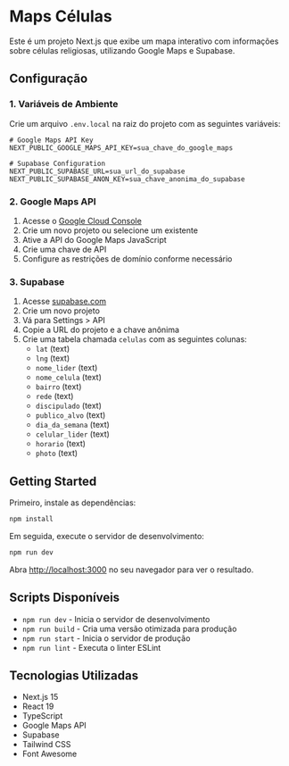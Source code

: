 # Maps Células

Este é um projeto Next.js que exibe um mapa interativo com informações sobre células religiosas, utilizando Google Maps e Supabase.

## Configuração

### 1. Variáveis de Ambiente

Crie um arquivo `.env.local` na raiz do projeto com as seguintes variáveis:

```env
# Google Maps API Key
NEXT_PUBLIC_GOOGLE_MAPS_API_KEY=sua_chave_do_google_maps

# Supabase Configuration
NEXT_PUBLIC_SUPABASE_URL=sua_url_do_supabase
NEXT_PUBLIC_SUPABASE_ANON_KEY=sua_chave_anonima_do_supabase
```

### 2. Google Maps API

1. Acesse o [Google Cloud Console](https://console.cloud.google.com/)
2. Crie um novo projeto ou selecione um existente
3. Ative a API do Google Maps JavaScript
4. Crie uma chave de API
5. Configure as restrições de domínio conforme necessário

### 3. Supabase

1. Acesse [supabase.com](https://supabase.com)
2. Crie um novo projeto
3. Vá para Settings > API
4. Copie a URL do projeto e a chave anônima
5. Crie uma tabela chamada `celulas` com as seguintes colunas:
   - `lat` (text)
   - `lng` (text)
   - `nome_lider` (text)
   - `nome_celula` (text)
   - `bairro` (text)
   - `rede` (text)
   - `discipulado` (text)
   - `publico_alvo` (text)
   - `dia_da_semana` (text)
   - `celular_lider` (text)
   - `horario` (text)
   - `photo` (text)

## Getting Started

Primeiro, instale as dependências:

```bash
npm install
```

Em seguida, execute o servidor de desenvolvimento:

```bash
npm run dev
```

Abra [http://localhost:3000](http://localhost:3000) no seu navegador para ver o resultado.

## Scripts Disponíveis

- `npm run dev` - Inicia o servidor de desenvolvimento
- `npm run build` - Cria uma versão otimizada para produção
- `npm run start` - Inicia o servidor de produção
- `npm run lint` - Executa o linter ESLint

## Tecnologias Utilizadas

- Next.js 15
- React 19
- TypeScript
- Google Maps API
- Supabase
- Tailwind CSS
- Font Awesome
